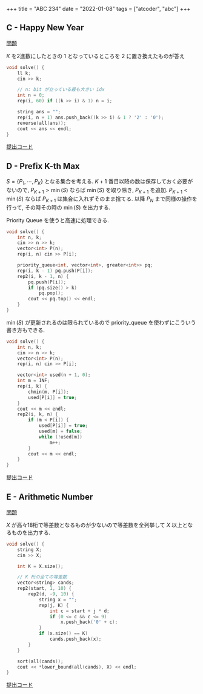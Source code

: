 +++
title = "ABC 234"
date = "2022-01-08"
tags = ["atcoder", "abc"]
+++

## C - Happy New Year

[問題](https://atcoder.jp/contests/abc234/tasks/abc234_c)

$K$ を2進数にしたときの 1 となっているところを 2 に置き換えたものが答え

```cpp
void solve() {
    ll k;
    cin >> k;

    // n: bit が立っている最も大きい idx
    int n = 0;
    rep(i, 60) if ((k >> i) & 1) n = i;

    string ans = "";
    rep(i, n + 1) ans.push_back((k >> i) & 1 ? '2' : '0');
    reverse(all(ans));
    cout << ans << endl;
}
```

[提出コード](https://atcoder.jp/contests/abc234/submissions/28420503)

## D - Prefix K-th Max

$S = \{P_1, \cdots, P_K\}$ となる集合を考える.
$K+1$ 番目以降の数は保存しておく必要がないので, $P_{K+1} > \min(S)$ ならば $\min(S)$ を取り除き, $P_{K+1}$ を追加.
$P_{K+1} < \min(S)$ ならば $P_{K+1}$ は集合に入れずそのまま捨てる.
以降 $P_N$ まで同様の操作を行って, その時その時の $\min(S)$ を出力する.

Priority Queue を使うと高速に処理できる.

```cpp
void solve() {
    int n, k;
    cin >> n >> k;
    vector<int> P(n);
    rep(i, n) cin >> P[i];

    priority_queue<int, vector<int>, greater<int>> pq;
    rep(i, k - 1) pq.push(P[i]);
    rep2(i, k - 1, n) {
        pq.push(P[i]);
        if (pq.size() > k)
            pq.pop();
        cout << pq.top() << endl;
    }
}
```

$\min(S)$ が更新されるのは限られているので priority_queue を使わずにこういう書き方もできる.

```cpp
void solve() {
    int n, k;
    cin >> n >> k;
    vector<int> P(n);
    rep(i, n) cin >> P[i];

    vector<int> used(n + 1, 0);
    int m = INF;
    rep(i, k) {
        chmin(m, P[i]);
        used[P[i]] = true;
    }
    cout << m << endl;
    rep2(i, k, n) {
        if (m < P[i]) {
            used[P[i]] = true;
            used[m] = false;
            while (!used[m])
                m++;
        }
        cout << m << endl;
    }
}
```

[提出コード](https://atcoder.jp/contests/abc234/submissions/28420785)

## E - Arithmetic Number

[問題](https://atcoder.jp/contests/abc234/tasks/abc234_e)

$X$ が高々18桁で等差数となるものが少ないので等差数を全列挙して $X$ 以上となるものを出力する.

```cpp
void solve() {
    string X;
    cin >> X;

    int K = X.size();

    // K 桁の全ての等差数
    vector<string> cands;
    rep2(start, 1, 10) {
        rep2(d, -9, 10) {
            string x = "";
            rep(j, K) {
                int c = start + j * d;
                if (0 <= c && c <= 9)
                    x.push_back('0' + c);
            }
            if (x.size() == K)
                cands.push_back(x);
        }
    }

    sort(all(cands));
    cout << *lower_bound(all(cands), X) << endl;
}
```

[提出コード](https://atcoder.jp/contests/abc234/submissions/28421180)
